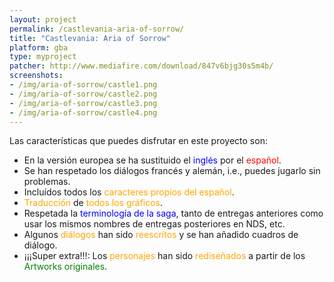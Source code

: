 ```yaml
---
layout: project
permalink: /castlevania-aria-of-sorrow/
title: "Castlevania: Aria of Sorrow"
platform: gba
type: myproject
patcher: http://www.mediafire.com/download/847v6bjg30s5m4b/
screenshots:
- /img/aria-of-sorrow/castle1.png
- /img/aria-of-sorrow/castle2.png
- /img/aria-of-sorrow/castle3.png
- /img/aria-of-sorrow/castle4.png
---
```


Las características que puedes disfrutar en este proyecto son:

* En la versión europea se ha sustituido el <span style="color:blue;">inglés</span> por el <span style="color:red;">español</span>.
* Se han respetado los diálogos francés y alemán, i.e., puedes jugarlo sin problemas.
* Incluídos todos los <span style="color:orange;">caracteres propios del español</span>.
* <span style="color:orange;">Traducción</span> de <span style="color:orange;">todos los gráficos</span>.
* Respetada la <span style="color:blue;">terminología de la saga</span>, tanto de entregas anteriores como usar los mismos nombres de entregas posteriores en NDS, etc.
* Algunos <span style="color:orange;">diálogos</span> han sido <span style="color:orange;">reescritos</span> y se han añadido cuadros de diálogo.
* ¡¡¡Super extra!!!: Los <span style="color:orange;">personajes</span> han sido <span style="color:orange;">rediseñados</span> a partir de los <span style="color:green;">Artworks originales</span>.